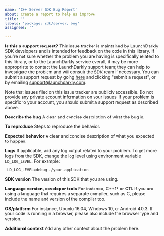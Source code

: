 ```yaml
---
name: 'C++ Server SDK Bug Report'
about: Create a report to help us improve
title: ''
labels: 'package: sdk/server, bug'
assignees: ''

---
```


**Is this a support request?**
This issue tracker is maintained by LaunchDarkly SDK developers and is intended for feedback on the code in this
library. If you're not sure whether the problem you are having is specifically related to this library, or to the
LaunchDarkly service overall, it may be more appropriate to contact the LaunchDarkly support team; they can help to
investigate the problem and will consult the SDK team if necessary. You can submit a support request by
going [here](https://support.launchdarkly.com/) and clicking "submit a request", or by emailing
support@launchdarkly.com.

Note that issues filed on this issue tracker are publicly accessible. Do not provide any private account information on
your issues. If your problem is specific to your account, you should submit a support request as described above.

**Describe the bug**
A clear and concise description of what the bug is.

**To reproduce**
Steps to reproduce the behavior.

**Expected behavior**
A clear and concise description of what you expected to happen.

**Logs**
If applicable, add any log output related to your problem.
To get more logs from the SDK, change the log level using environment variable `LD_LOG_LEVEL`. For example:

  ```
   LD_LOG_LEVEL=debug ./your-application
  ```

**SDK version**
The version of this SDK that you are using.

**Language version, developer tools**
For instance, C++17 or C11. If you are using a language that requires a separate compiler, such as C, please include the
name and version of the compiler too.

**OS/platform**
For instance, Ubuntu 16.04, Windows 10, or Android 4.0.3. If your code is running in a browser, please also include the
browser type and version.

**Additional context**
Add any other context about the problem here.

